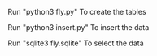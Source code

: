 Run "python3 fly.py"
To create the tables

Run "python3 insert.py"
To insert the data

Run "sqlite3 fly.sqlite" 
To select the data 
